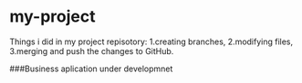 # my-project
Things i did in my project repisotory:
1.creating branches, 
2.modifying files, 
3.merging and push the changes to GitHub.

###Business 
aplication under developmnet 
